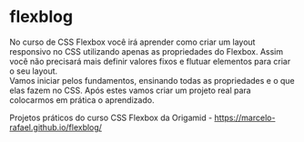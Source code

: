 # flexblog
No curso de CSS Flexbox você irá aprender como criar um layout responsivo no CSS utilizando apenas as propriedades do Flexbox. 
Assim você não precisará mais definir valores fixos e flutuar elementos para criar o seu layout.  
Vamos iniciar pelos fundamentos, ensinando todas as propriedades e o que elas fazem no CSS. 
Após estes vamos criar um projeto real para colocarmos em prática o aprendizado.



Projetos práticos do curso CSS Flexbox da Origamid - https://marcelo-rafael.github.io/flexblog/
